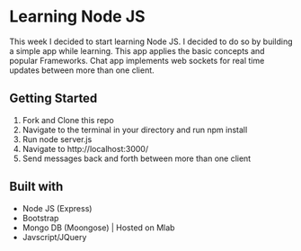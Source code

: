 # Learning Node JS

This week I decided to start learning Node JS. I decided to do so by building a simple app while learning. This app applies the basic concepts and popular Frameworks. Chat app implements web sockets for real time updates between more than one client.


## Getting Started
1. Fork and Clone this repo
2. Navigate to the terminal in your directory and run npm install
3. Run node server.js
4. Navigate to http://localhost:3000/
5. Send messages back and forth between more than one client

## Built with
* Node JS (Express)
* Bootstrap
* Mongo DB (Moongose) | Hosted on Mlab
* Javscript/JQuery
